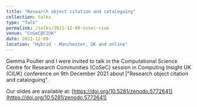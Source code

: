 ```yaml
---
title: "Research object citation and cataloguing"
collection: talks
type: "Talk"
permalink: /talks/2021-12-09-cosec-ciuk
venue: "CoSeC@CIUK"
date: 2021-12-09
location: "Hybrid - Manchester, UK and online"
---
```


Gemma Poulter and I were invited to talk in the  Computational Science Centre for Research Communities (CoSeC) session in Computing Insight UK (CIUK) conference on 9th December 2021 about |"Research object citation and cataloguing". 

Our slides are available at: [https://doi.org/10.5281/zenodo.5772641](https://doi.org/10.5281/zenodo.5772641)